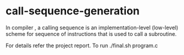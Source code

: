 # call-sequence-generation
In compiler , a calling sequence is an implementation-level (low-level) scheme for sequence of instructions that is used to call a subroutine.

For details refer the project report. To run ./final.sh program.c
